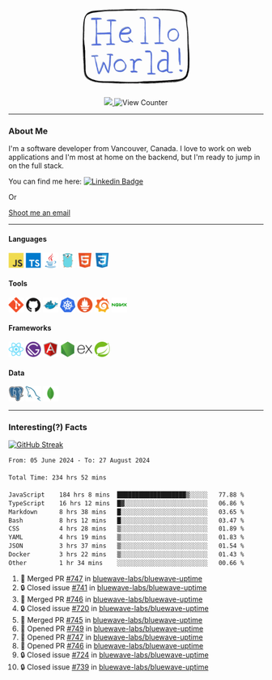 <div align="center">
    <img src="./img/hello_world.webp" height="200px" width="">
    <div>
        <a href="https://www.linkedin.com/in/ajhollid">
            <img src="https://img.shields.io/badge/LinkedIn-blue"/>
        </a>
        <img src="https://komarev.com/ghpvc/?username=ajhollid&color=yellow" alt="View Counter">
    </div>
</div>

---

### About Me

I'm a software developer from Vancouver, Canada. I love to work on web applications and I'm most at home on the backend, but I'm ready to jump in on the full stack.

You can find me here: [![Linkedin Badge](https://img.shields.io/badge/-ajhollid-blue?style=flat&logo=Linkedin&logoColor=white)](https://www.linkedin.com/in/ajhollid)

Or

[Shoot me an email](mailto:ajhollid@gmail.com)

---

#### Languages

<div>
    <img src="./img/devicons/javascript-original.svg" width=30 height=30 alt="JavaScript">
    <img src="/img/devicons/typescript-original.svg" width=30 height=30 alt="TypeScript">
    <img src="./img/devicons/java-original.svg" width=30 height=30 alt="Java">
    <img src="./img/devicons/go-original.svg" width=30 height=30 alt="Golang">
    <img src="./img/devicons/html5-original.svg" width=30 height=30 alt="HTML 5">
    <img src="./img/devicons/css3-original.svg" width=30 height=30 alt="CSS 3">
</div>

#### Tools

<div>
    <img src="./img/devicons/git-original.svg" width=30 height=30 alt="Git">
    <img src="./img/devicons/github-original.svg" width=30 height=30 alt="Github">
    <img src="./img/devicons/docker-original.svg" width=30 
    height=30 alt="Docker">
    <img src="./img/devicons/kubernetes-original.svg" width=30 height=30 alt="K8">
    <img src="./img/devicons/prometheus-original.svg" width=30 height=30 alt="Prometheus">
    <img src="./img/devicons/grafana-original.svg" width=30 height=30 alt="Grafana">
    <img src="./img/devicons/nginx-original.svg" width=30 height=30 alt="Nginx">
</div>

#### Frameworks

<div>
    <img src="./img/devicons/react-original.svg" width=30 height=30 alt="React">
    <img src="./img/devicons/gatsby-original.svg" width=30 height=30 alt="Gatsby">
    <img src="./img/devicons/angularjs-original.svg" width=30 height=30 alt="AngularJS">
    <img src="./img/devicons/nodejs-original.svg" width=30 height=30 alt="NodeJS">
    <img src="./img/devicons/express-original.svg" width=30 height=30 alt="Express">
    <img src="./img/devicons/spring-original.svg" width=30 height=30 alt="Spring">
</div>

#### Data

<div>
    <img src="./img/devicons/postgresql-original.svg" width=30 height=30 alt="Postgresql">
    <img src="./img/devicons/mysql-original.svg" width=30 height=30 alt="Mysql">
    <img src="./img/devicons/mongodb-original.svg" width=30 height=30 alt="MongoDB">
</div>

---

### Interesting(?) Facts

[![GitHub Streak](http://github-readme-streak-stats.herokuapp.com?user=ajhollid)](https://git.io/streak-stats)

 <!--START_SECTION:waka-->

```txt
From: 05 June 2024 - To: 27 August 2024

Total Time: 234 hrs 52 mins

JavaScript    184 hrs 8 mins  ███████████████████▒░░░░░   77.88 %
TypeScript    16 hrs 12 mins  █▓░░░░░░░░░░░░░░░░░░░░░░░   06.86 %
Markdown      8 hrs 38 mins   █░░░░░░░░░░░░░░░░░░░░░░░░   03.65 %
Bash          8 hrs 12 mins   █░░░░░░░░░░░░░░░░░░░░░░░░   03.47 %
CSS           4 hrs 28 mins   ▒░░░░░░░░░░░░░░░░░░░░░░░░   01.89 %
YAML          4 hrs 19 mins   ▒░░░░░░░░░░░░░░░░░░░░░░░░   01.83 %
JSON          3 hrs 37 mins   ▒░░░░░░░░░░░░░░░░░░░░░░░░   01.54 %
Docker        3 hrs 22 mins   ▒░░░░░░░░░░░░░░░░░░░░░░░░   01.43 %
Other         1 hr 34 mins    ░░░░░░░░░░░░░░░░░░░░░░░░░   00.66 %
```

<!--END_SECTION:waka-->


<!--START_SECTION:activity-->
1. 🎉 Merged PR [#747](https://github.com/bluewave-labs/bluewave-uptime/pull/747) in [bluewave-labs/bluewave-uptime](https://github.com/bluewave-labs/bluewave-uptime)
2. 🔒 Closed issue [#741](https://github.com/bluewave-labs/bluewave-uptime/issues/741) in [bluewave-labs/bluewave-uptime](https://github.com/bluewave-labs/bluewave-uptime)
3. 🎉 Merged PR [#746](https://github.com/bluewave-labs/bluewave-uptime/pull/746) in [bluewave-labs/bluewave-uptime](https://github.com/bluewave-labs/bluewave-uptime)
4. 🔒 Closed issue [#720](https://github.com/bluewave-labs/bluewave-uptime/issues/720) in [bluewave-labs/bluewave-uptime](https://github.com/bluewave-labs/bluewave-uptime)
5. 🎉 Merged PR [#745](https://github.com/bluewave-labs/bluewave-uptime/pull/745) in [bluewave-labs/bluewave-uptime](https://github.com/bluewave-labs/bluewave-uptime)
6. 💪 Opened PR [#749](https://github.com/bluewave-labs/bluewave-uptime/pull/749) in [bluewave-labs/bluewave-uptime](https://github.com/bluewave-labs/bluewave-uptime)
7. 💪 Opened PR [#747](https://github.com/bluewave-labs/bluewave-uptime/pull/747) in [bluewave-labs/bluewave-uptime](https://github.com/bluewave-labs/bluewave-uptime)
8. 💪 Opened PR [#746](https://github.com/bluewave-labs/bluewave-uptime/pull/746) in [bluewave-labs/bluewave-uptime](https://github.com/bluewave-labs/bluewave-uptime)
9. 🔒 Closed issue [#724](https://github.com/bluewave-labs/bluewave-uptime/issues/724) in [bluewave-labs/bluewave-uptime](https://github.com/bluewave-labs/bluewave-uptime)
10. 🔒 Closed issue [#739](https://github.com/bluewave-labs/bluewave-uptime/issues/739) in [bluewave-labs/bluewave-uptime](https://github.com/bluewave-labs/bluewave-uptime)
<!--END_SECTION:activity-->

